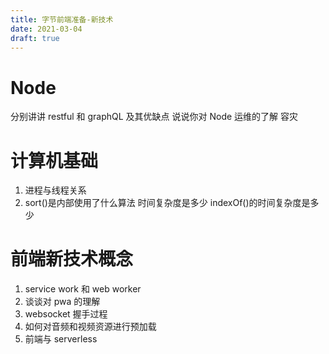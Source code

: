 ```yaml
---
title: 字节前端准备-新技术
date: 2021-03-04
draft: true
---
```


# Node

分别讲讲 restful 和 graphQL 及其优缺点
说说你对 Node 运维的了解
容灾

# 计算机基础

1. 进程与线程关系
2. sort()是内部使用了什么算法 时间复杂度是多少 indexOf()的时间复杂度是多少

# 前端新技术概念

1. service work 和 web worker
2. 谈谈对 pwa 的理解
3. websocket 握手过程
4. 如何对音频和视频资源进行预加载
5. 前端与 serverless
